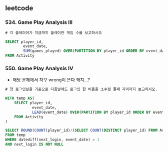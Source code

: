 ## leetcode 
### 534. Game Play Analysis III
```sql
# 각 플레이어가 지금까지 플레이한 게임 수를 보고하시오 

SELECT player_id,
        event_date,
        SUM(games_played) OVER(PARTITION BY player_id ORDER BY event_date) As games_played_so_far 
FROM Activity 
```
### 550. Game Play Analysis IV
* 해당 문제에서 자꾸 wrong이 뜬다 왜지...? 
```sql
# 첫 로그인날을 기준으로 다음날에도 로그인 한 비율을 소수점 둘째 자리까지 보고하시오.

WITH temp AS(
    SELECT player_id,
            event_date,
            LEAD(event_date) OVER(PARTITION BY player_id ORDER BY event_date) AS next_login  
    FROM Activity
)

SELECT ROUND(COUNT(player_id)/(SELECT COUNT(DISTINCT player_id) FROM Activity),2) AS fraction
FROM temp 
WHERE datediff(next_login, event_date) = 1 
AND next_login IS NOT NULL
```
